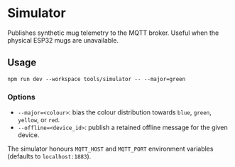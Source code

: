 # Simulator

Publishes synthetic mug telemetry to the MQTT broker. Useful when the physical ESP32 mugs are unavailable.

## Usage
```
npm run dev --workspace tools/simulator -- --major=green
```

### Options
- `--major=<colour>`: bias the colour distribution towards `blue`, `green`, `yellow`, or `red`.
- `--offline=<device_id>`: publish a retained offline message for the given device.

The simulator honours `MQTT_HOST` and `MQTT_PORT` environment variables (defaults to `localhost:1883`).
